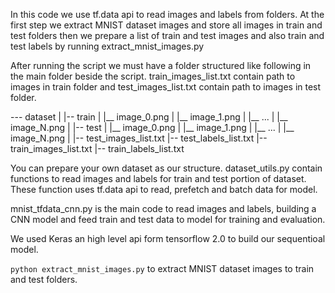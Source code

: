 In this code we use tf.data api to read images and labels from folders. 
At the first step we extract MNIST dataset images and store all images in train and test 
folders then we prepare a list of train and test images and also train and test labels by
running extract_mnist_images.py 

After running the script we must have a folder structured like following in the main 
folder beside the script. train_images_list.txt contain path to images in train folder and 
test_images_list.txt contain path to images in test folder.

--- dataset
       |
       |-- train
       |    |__ image_0.png
       |    |__ image_1.png
       |    |__ ...
       |    |__ image_N.png
       |
       |-- test
       |    |__ image_0.png
       |    |__ image_1.png
       |    |__ ...
       |    |__ image_N.png
       |
       |-- test_images_list.txt
       |-- test_labels_list.txt
       |-- train_images_list.txt
       |-- train_labels_list.txt

You can prepare your own dataset as our structure. 
dataset_utils.py contain functions to read images and labels for train and test portion of
dataset. These function uses tf.data api to read, prefetch and batch data for model.

mnist_tfdata_cnn.py is the main code to read images and labels, building a CNN model and feed 
train and test data to model for training and evaluation. 

We used Keras an high level api form tensorflow 2.0 to build our sequentioal model.
    
`python extract_mnist_images.py` to extract MNIST dataset images to train and test folders.

